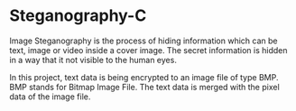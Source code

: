 # Steganography-C
Image Steganography is the process of hiding information which can be text, image or video inside a cover image. The secret information is hidden in a way that it not visible to the human eyes.

In this project, text data is being encrypted to an image file of type BMP. 
BMP stands for Bitmap Image File. 
The text data is merged with the pixel data of the image file.
